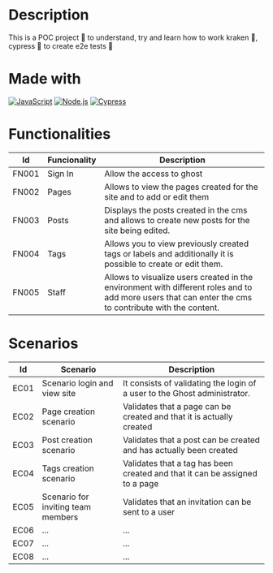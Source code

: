 # Description
This is a POC project 🧪 to understand, try and learn how to work kraken 🐙, cypress 🤖 to create e2e tests 🧪

# Made with
[![JavaScript](https://img.shields.io/badge/javascript-ead547?style=for-the-badge&logo=javascript&logoColor=white&labelColor=000000)]()
[![Node.js](https://img.shields.io/badge/node.js-76c339?style=for-the-badge&logo=node.js&logoColor=white&labelColor=000000)]()
[![Cypress](https://img.shields.io/badge/Cypress-027780?style=for-the-badge&logo=cypress&logoColor=white&labelColor=000000)]()


# Functionalities
|Id|Funcionality|Description|
|--|--|--|
|FN001|Sign In|Allow the access to ghost|
|FN002|Pages|Allows to view the pages created for the site and to add or edit them|
|FN003|Posts|Displays the posts created in the cms and allows to create new posts for the site being edited.|
|FN004|Tags|Allows you to view previously created tags or labels and additionally it is possible to create or edit them.|
|FN005|Staff|Allows to visualize users created in the environment with different roles and to add more users that can enter the cms to contribute with the content.|

# Scenarios
|Id|Scenario|Description|
|--|--|--|
|EC01|Scenario login and view site|It consists of validating the login of a user to the Ghost administrator.|
|EC02|Page creation scenario|Validates that a page can be created and that it is actually created|
|EC03|Post creation scenario|Validates that a post can be created and has actually been created|
|EC04|Tags creation scenario|Validates that a tag has been created and that it can be assigned to a page|
|EC05|Scenario for inviting team members|Validates that an invitation can be sent to a user|
|EC06|...|...|
|EC07|...|...|
|EC08|...|...|
